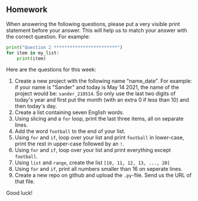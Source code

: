 Homework
-

When answering the following questions, please put a very visible print statement before your answer. This will help us to match your answer with the correct question. For example:

```Python
print("Question 2 ************************")
for item in my_list:
    print(item)
```

Here are the questions for this week:

1. Create a new project with the following name "name_date". For example: if your name is "Sander" and today is May 14 2021, the name of the project would be: `sander_210514`. So only use the last two digits of today's year and first put the month (with an extra 0 if less than 10) and then today's day.
1. Create a list containing seven English words.
1. Using slicing and a `for` loop, print the last three items, all on separate lines.
1. Add the word `football` to the end of your list.
1. Using `for` and `if`, loop over your list and print `football` in lower-case, print the rest in upper-case followed by an `!`.
1. Using `for` and `if`, loop over your list and print everything except `football`.
1. Using `list` and `range`, create the list `[10, 11, 12, 13, ..., 20]`
1. Using `for` and `if`, print all numbers smaller than 16 on seperate lines.
1. Create a new repo on github and upload the `.py`-file. Send us the URL of that file.

Good luck!
